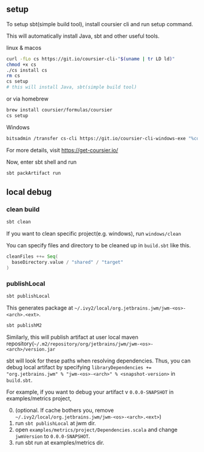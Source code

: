 ## setup

To setup sbt(simple build tool), install coursier cli and run setup command.

This will automatically install Java, sbt and other useful tools.

linux & macos
```sh
curl -fLo cs https://git.io/coursier-cli-"$(uname | tr LD ld)"
chmod +x cs
./cs install cs
rm cs
cs setup
# this will install Java, sbt(simple build tool)
```

or via homebrew

```sh
brew install coursier/formulas/coursier
cs setup
```

Windows
```sh
bitsadmin /transfer cs-cli https://git.io/coursier-cli-windows-exe "%cd%\cs.exe"
```

For more details, visit https://get-coursier.io/


Now, enter sbt shell and run

```sh
sbt packArtifact run
```

## local debug


### clean build

```sh
sbt clean
```

If you want to clean specific project(e.g. windows), run `windows/clean`

You can specify files and directory to be cleaned up in `build.sbt` like this.

```scala
cleanFiles ++= Seq(
  baseDirectory.value / "shared" / "target"
)
```
### publishLocal

```sh
sbt publishLocal
```
This generates package at `~/.ivy2/local/org.jetbrains.jwm/jwm-<os>-<arch>.<ext>`.

```sh
sbt publishM2
```

Similarly, this will publish artifact at user local maven repository(`~/.m2/repository/org/jetbrains/jwm/jwm-<os>-<arch>/version.jar`

sbt will look for these paths when resolving dependencies. Thus, you can debug local artifact by specifying `libraryDependencies += "org.jetbrains.jwm" % "jwm-<os>-<arch>" % <snapshot-version>` in `build.sbt`.

For example, if you want to debug your artifact v `0.0.0-SNAPSHOT` in examples/metrics project,

0. (optional. If cache bothers you, remove `~/.ivy2/local/org.jetbrains.jwm/jwm-<os>-<arch>.<ext>`)
1. run  `sbt publishLocal` at jwm dir.
2. open `examples/metrics/project/Dependencies.scala` and change `jwmVersion` to `0.0.0-SNAPSHOT`.
3. run sbt run at examples/metrics dir.
